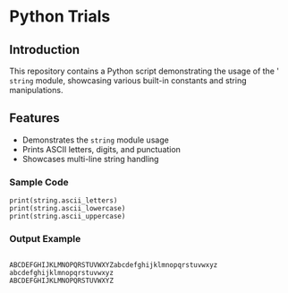 # Python Trials
## Introduction
This repository contains a Python script demonstrating the usage of the ' `string` module, showcasing various built-in constants and string manipulations.

## Features
- Demonstrates the `string` module usage
- Prints ASCII letters, digits, and punctuation
- Showcases multi-line string handling

### Sample Code
```
print(string.ascii_letters)
print(string.ascii_lowercase)
print(string.ascii_uppercase)

```

### Output Example
```

ABCDEFGHIJKLMNOPQRSTUVWXYZabcdefghijklmnopqrstuvwxyz
abcdefghijklmnopqrstuvwxyz
ABCDEFGHIJKLMNOPQRSTUVWXYZ

```

